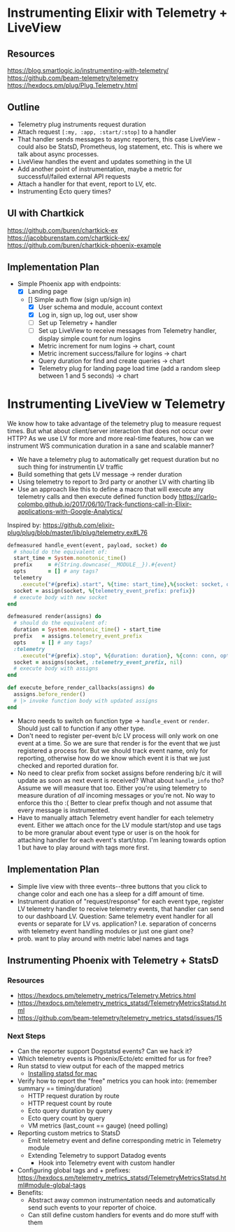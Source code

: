 # Instrumenting Elixir with Telemetry + LiveView
## Resources
https://blog.smartlogic.io/instrumenting-with-telemetry/
https://github.com/beam-telemetry/telemetry
https://hexdocs.pm/plug/Plug.Telemetry.html

## Outline
* Telemetry plug instruments request duration
* Attach request `[:my, :app, :start/:stop]` to a handler
* That handler sends messages to async reporters, this case LiveView - could also be StatsD, Prometheus, log statement, etc. This is where we talk about async processes.
* LiveView handles the event and updates something in the UI
* Add another point of instrumentation, maybe a metric for successful/failed external API requests
* Attach a handler for that event, report to LV, etc.
* Instrumenting Ecto query times?

## UI with Chartkick
https://github.com/buren/chartkick-ex
https://jacobburenstam.com/chartkick-ex/
https://github.com/buren/chartkick-phoenix-example

## Implementation Plan

* Simple Phoenix app with endpoints:
  - [X] Landing page
  - [] Simple auth flow (sign up/sign in)
    - [X] User schema and module, account context
    - [X] Log in, sign up, log out, user show
    - [ ] Set up Telemetry + handler
    - [ ] Set up LiveView to receive messages from Telemetry handler, display simple count for num logins
    * Metric increment for num logins -> chart, count
    * Metric increment success/failure for logins -> chart
    * Query duration for find and create queries -> chart
    * Telemetry plug for landing page load time (add a random sleep between 1 and 5 seconds) -> chart


# Instrumenting LiveView w Telemetry
We know how to take advantage of the telemetry plug to measure request times. But what about client/server interaction that does not occur over HTTP? As we use LV for more and more real-time features, how can we instrument WS communication duration in a sane and scalable manner?

* We have a telemetry plug to automatically get request duration but no such thing for instrumentin LV traffic
* Build something that gets LV message -> render duration
* Using telemetry to report to 3rd party or another LV with charting lib
* Use an approach like this to define a macro that will execute any telemetry calls and then execute defined function body https://carlo-colombo.github.io/2017/06/10/Track-functions-call-in-Elixir-applications-with-Google-Analytics/

Inspired by: https://github.com/elixir-plug/plug/blob/master/lib/plug/telemetry.ex#L76

```ruby
defmeasured handle_event(event, payload, socket) do
  # should do the equivalent of:
  start_time = System.monotonic_time()
  prefix     = #{String.downcase(__MODULE__}).#{event}
  opts       = [] # any tags?
  telemetry
    .execute("#{prefix}.start", %{time: start_time},%{socket: socket, options: opts})
  socket = assign(socket, %{telemetry_event_prefix: prefix})
  # execute body with new socket
end

defmeasured render(assigns) do
  # should do the equivalent of:
  duration = System.monotonic_time() - start_time
  prefix   = assigns.telemetry_event_prefix
  opts     = [] # any tags?
  :telemetry
    .execute("#{prefix}.stop", %{duration: duration}, %{conn: conn, options: opts})
  socket = assigns(socket, :telemetry_event_prefix, nil)
  # execute body with assigns
end

def execute_before_render_callbacks(assigns) do
  assigns.before_render()
  # |> invoke function body with updated assigns
end
```

* Macro needs to switch on function type -> `handle_event` or `render`. Should just call to function if any other type.
* Don't need to register per-event b/c LV process will only work on one event at a time. So we are sure that render is for the event that we just registered a process for. But we should track event name, only for reporting, otherwise how do we know which event it is that we just checked and reported duration for.
* No need to clear prefix from socket assigns before rendering b/c it will update as soon as next event is received? What about `handle_info` tho? Assume we will measure that too. Either you're using telemetry to measure duration of _all_ incoming messages or you're not. No way to enforce this tho :( Better to clear prefix though and not assume that every message is instrumented.
* Have to manually attach Telemetry event handler for each telemetry event. Either we attach once for the LV module start/stop and use tags to be more granular about event type or user is on the hook for attaching handler for each event's start/stop. I'm leaning towards option 1 but have to play around with tags more first.


## Implementation Plan

* Simple live view with three events--three buttons that you click to change color and each one has a sleep for a diff amount of time.
* Instrument duration of "request/response" for each event type, register LV telemetry handler to receive telemetry events, that handler can send to our dashboard LV. Question: Same telemetry event handler for all events or separate for LV vs. application? I.e. separation of concerns with telemetry event handling modules or just one giant one?
* prob. want to play around with metric label names and tags

## Instrumenting Phoenix with Telemetry + StatsD

### Resources

* https://hexdocs.pm/telemetry_metrics/Telemetry.Metrics.html
* https://hexdocs.pm/telemetry_metrics_statsd/TelemetryMetricsStatsd.html
* https://github.com/beam-telemetry/telemetry_metrics_statsd/issues/15

### Next Steps

* Can the reporter support Dogstatsd events? Can we hack it?
* Which telemetry events is Phoenix/Ecto/etc emitted for us for free?
* Run statsd to view output for each of the mapped metrics
  * [Installing statsd for mac](https://anomaly.io/statsd-install-and-config/index.html)
* Verify how to report the "free" metrics you can hook into:
(remember summary == timing/duration)
  * HTTP request duration by route
  * HTTP request count by route
  * Ecto query duration by query
  * Ecto query count by query
  * VM metrics (last_count == gauge) (need polling)
* Reporting custom metrics to StatsD
  * Emit telemetry event and define corresponding metric in Telemetry module
  * Extending Telemetry to support Datadog events
    * Hook into Telemetry event with custom handler
* Configuring global tags and + prefixes: https://hexdocs.pm/telemetry_metrics_statsd/TelemetryMetricsStatsd.html#module-global-tags
* Benefits:
  * Abstract away common instrumentation needs and automatically send such events to your reporter of choice.
  * Can still define custom handlers for events and do more stuff with them
